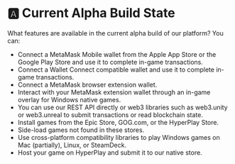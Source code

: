 # 🅰 Current Alpha Build State

What features are available in the current alpha build of our platform? You can:

* Connect a MetaMask Mobile wallet from the Apple App Store or the Google Play Store and use it to complete in-game transactions.
* Connect a Wallet Connect compatible wallet and use it to complete in-game transactions.
* Connect a MetaMask browser extension wallet.
* Interact with your MetaMask extension wallet through an in-game overlay for Windows native games.
* You can use our REST API directly or web3 libraries such as web3.unity or web3.unreal to submit transactions or read blockchain state.
* Install games from the Epic Store, GOG.com, or the HyperPlay Store.
* Side-load games not found in these stores.
* Use cross-platform compatibility libraries to play Windows games on Mac (partially), Linux, or SteamDeck.
* Host your game on HyperPlay and submit it to our native store.
